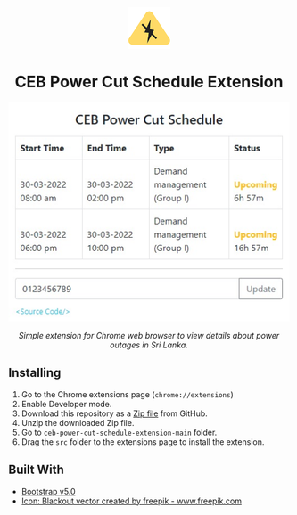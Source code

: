 <p align="center">
  <img src="src/images/icon-128.png" width="75" height="75"/>
</p>

<h1 align="center">CEB Power Cut Schedule Extension</h1>

<div align="center">
	<img
		width="600"
		alt="Screenshot"
		src="screenshot.jpg">

*Simple extension for Chrome web browser to view details about power outages in Sri Lanka.*
</div>


## Installing

1. Go to the Chrome extensions page (`chrome://extensions`)
2. Enable Developer mode.
3. Download this repository as a [Zip file](https://github.com/bandaranayake/ceb-power-cut-schedule-extension/archive/refs/heads/main.zip) from GitHub.
4. Unzip the downloaded Zip file.
5. Go to `ceb-power-cut-schedule-extension-main` folder.
5. Drag the `src` folder to the extensions page to install the extension.

## Built With
* <a href='https://getbootstrap.com/docs/5.0'>Bootstrap v5.0</a>
* <a href='https://www.freepik.com/vectors/blackout'>Icon: Blackout vector created by freepik - www.freepik.com</a>